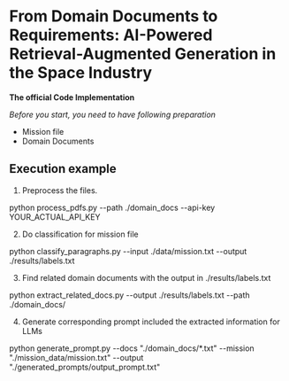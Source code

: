 # From Domain Documents to Requirements: AI-Powered Retrieval-Augmented Generation in the Space Industry

**The official Code Implementation**

*Before you start, you need to have following preparation*

- Mission file
- Domain Documents

## Execution example

1. Preprocess the files.

python process_pdfs.py --path ./domain_docs --api-key YOUR_ACTUAL_API_KEY

2. Do classification for mission file

python classify_paragraphs.py --input ./data/mission.txt --output ./results/labels.txt

3. Find related domain documents with the output in ./results/labels.txt

python extract_related_docs.py --output ./results/labels.txt --path ./domain_docs/

4. Generate corresponding prompt included the extracted information for LLMs

python generate_prompt.py --docs "./domain_docs/*.txt" --mission "./mission_data/mission.txt" --output "./generated_prompts/output_prompt.txt"
